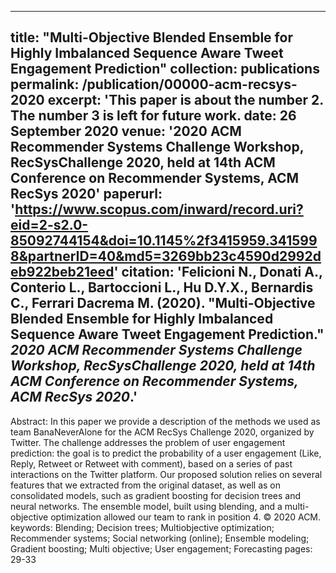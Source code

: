 
---
title: "Multi-Objective Blended Ensemble for Highly Imbalanced Sequence Aware Tweet Engagement Prediction"
collection: publications
permalink: /publication/00000-acm-recsys-2020
excerpt: 'This paper is about the number 2. The number 3 is left for future work.
date: 26 September 2020
venue: '2020 ACM Recommender Systems Challenge Workshop, RecSysChallenge 2020, held at 14th ACM Conference on Recommender Systems, ACM RecSys 2020'
paperurl: 'https://www.scopus.com/inward/record.uri?eid=2-s2.0-85092744154&doi=10.1145%2f3415959.3415998&partnerID=40&md5=3269bb23c4590d2992deb922beb21eed'
citation: 'Felicioni N., Donati A., Conterio L., Bartoccioni L., Hu D.Y.X., Bernardis C., Ferrari Dacrema M. (2020). &quot;Multi-Objective Blended Ensemble for Highly Imbalanced Sequence Aware Tweet Engagement Prediction.&quot; <i>2020 ACM Recommender Systems Challenge Workshop, RecSysChallenge 2020, held at 14th ACM Conference on Recommender Systems, ACM RecSys 2020</i>.'
---
Abstract: 
In this paper we provide a description of the methods we used as team BanaNeverAlone for the ACM RecSys Challenge 2020, organized by Twitter. The challenge addresses the problem of user engagement prediction: the goal is to predict the probability of a user engagement (Like, Reply, Retweet or Retweet with comment), based on a series of past interactions on the Twitter platform. Our proposed solution relies on several features that we extracted from the original dataset, as well as on consolidated models, such as gradient boosting for decision trees and neural networks. The ensemble model, built using blending, and a multi-objective optimization allowed our team to rank in position 4. © 2020 ACM.
keywords: Blending; Decision trees; Multiobjective optimization; Recommender systems; Social networking (online); Ensemble modeling; Gradient boosting; Multi objective; User engagement; Forecasting
pages: 29-33
